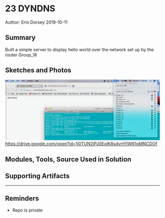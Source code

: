 #  23 DYNDNS

Author: Erin Dorsey 2019-10-11

## Summary
Built a simple server to display hello world over the network set up by the router Group_18

## Sketches and Photos
![Image](./images/dyndns.png)
https://drive.google.com/open?id=1j0TUN2lPJ0EolK8sdvrtYIW61oMNCDOf

## Modules, Tools, Source Used in Solution


## Supporting Artifacts


-----

## Reminders
- Repo is private
